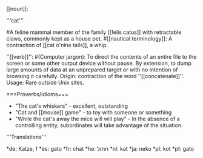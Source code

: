 [[noun]]:

'''cat'''

#A feline mammal member of the family [[felis catus]] with retractable claws, commonly kept as a house pet.
#[[nautical terminology]]: A contraction of [[cat o'nine tails]], a whip.

''[[verb]]'':
#(Computer jargon): To direct the contents of an entire file to the screen or some other output device without pause. By extension, to dump large amounts of data at an unprepared target or with no intention of browsing it carefully. Origin: contraction of the word ''[[concatenate]]''. Usage: Rare outside Unix sites. 

===Proverbs/Idioms===
* "The cat's whiskers" - excellent, outstanding
* "Cat and [[mouse]] game" - to toy with someone or something
* "While the cat's away the mice will will play" - In the absence of a controlling entity, subordinates will take advantage of the situation.

'''Translations'''

*de: Katze, f
*es: gato
*fr: chat
*he: חתול
*nl: kat
*ja: neko
*pl: kot
*pt: gato
